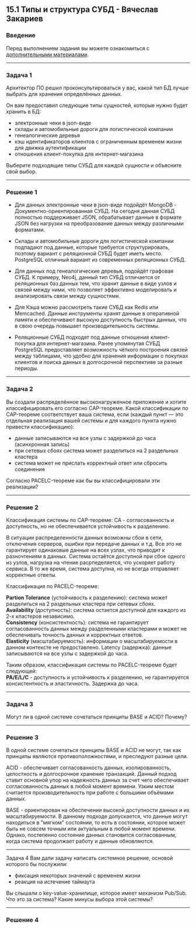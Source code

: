 ## 15.1 Типы и структура СУБД - Вячеслав Закариев

### Введение

Перед выполнением задания вы можете ознакомиться с [дополнительными материалами](https://github.com/netology-code/virt-homeworks/tree/virt-11/additional).

---

### Задача 1

Архитектор ПО решил проконсультироваться у вас, какой тип БД лучше выбрать для хранения определённых данных.

Он вам предоставил следующие типы сущностей, которые нужно будет хранить в БД:

- электронные чеки в json-виде
- склады и автомобильные дороги для логистической компании
- генеалогические деревья
- кэш идентификаторов клиентов с ограниченным временем жизни для движка аутентификации
- отношения клиент-покупка для интернет-магазина

Выберите подходящие типы СУБД для каждой сущности и объясните свой выбор.

---

### Решение  1

- Для данных электронные чеки в json-виде подойдёт MongoDB - Документно-ориентированная СУБД. На сегодня данная СУБД полностью поддерживает JSON, обрабатывает данные в формате JSON без нагрузки на преобразование данных между различными форматами.

- Склады и автомобильные дороги для логистической компании подпадают под данные, которые требуется структурировать, поэтому вариант с реляционной СУБД будет иметь место. PostgreSQL отличный вариант из современных реляционных СУБД.

- Для данных под генеалогические деревья, подойдёт графовая СУБД. К примеру, Neo4j, данный тип СУБД отличается от реляционных баз данных тем, что хранит данные в виде узлов и связей между ними, что позволяет эффективно моделировать и анализировать связи между сущностями.

- Для Кэша можно рассмотреть такие СУБД как Redis или Memcached. Данные инструменты хранят данные в оперативной памяти и обеспечивают высокую доступность быстрых данных, что в свою очередь повышает производительность системы.

- Реляционные СУБД подходят под данные отношения клиент-покупка для интернет-магазина. Ранее упомянутая СУБД PostgreSQL предоставляет возможность чёткого построения связей между таблицами, что удобно для хранения информации о покупках клиентов и поиска данных в долгосрочной перспективе за разные периоды.

---

### Задача 2

Вы создали распределённое высоконагруженное приложение и хотите классифицировать его согласно CAP-теореме. Какой классификации по CAP-теореме соответствует ваша система, если (каждый пункт — это отдельная реализация вашей системы и для каждого пункта нужно привести классификацию):

- данные записываются на все узлы с задержкой до часа (асинхронная запись)
- при сетевых сбоях система может разделиться на 2 раздельных кластера
- система может не прислать корректный ответ или сбросить соединение

Согласно PACELC-теореме как бы вы классифицировали эти реализации?

---

### Решение  2

Классификация системы по CAP-теореме: CA - согласованность и доступность, но не обеспечивается устойчивость к разделению.

В ситуации распределенности данных возможны сбои в сети, отключения серверов, ошибки при передаче данных и т.д. Все это не гарантирует одинаковые данные на всех узлах, что приводит к разночтениям в данных. Система остаётся доступной при сбое одного из узлов, нагрузка на чтение расрпеделяется, что ускоряет работу сервиса. В то же время, система доступна, но не всегда отправляет корректные ответы. 

Классификация по PACELC-теореме:

**Partion Tolerance** (устойчивость к разделению): система может разделиться на 2 раздельных кластера при сетевых сбоях. \
**Availability** (доступность): система остается доступной для каждого из 2-х кластеров независимо. \
**Consistency** (консистентность): система не гарантирует согласованность данных между разделенными кластерами и может не обеспечивать точность данных и корректных ответов. \
**Elasticity** (масштабируемость): информации о масштабируемости в данном контексте не предоставлено. Latency (задержка): данные записываются на все узлы с задержкой до часа. 

Таким образом, классификация системы по PACELC-теореме будет следующей: \
**PA/E/L/C** - доступность и устойчивость к разделению, не гарантируется консистентность и эластичность. Задержка до часа.

---

### Задача 3

Могут ли в одной системе сочетаться принципы BASE и ACID? Почему?

---

### Решение  3

В одной системе сочетаться принципы BASE и ACID не могут, так как принципы являются противоположностями, и преследуют разные цели.

ACID - обеспечивает согласованность данных, изолированность, целостность и долгосрочное хранение транзакций. Данный подход ставит основной упор на надежность данных за счет чего обеспечивает согласованность данных в любой момент времени. Узким местом считается производительность при работе с большими объёмами данных.

BASE - ориентирован на обеспечении высокой доступности данных и их масштабируемости. В данному подходе допускается, что данные могут находиться в "мягком" состоянии, то есть в состоянии, которое может быть не совсем точным или актуальным в любой момент времени. Однако, постепенно состояние данных становится согласованным, когда система продолжает работу и данные обновляются.

---

Задача 4
Вам дали задачу написать системное решение, основой которого бы послужили:

- фиксация некоторых значений с временем жизни
- реакция на истечение таймаута

Вы слышали о key-value-хранилище, которое имеет механизм Pub/Sub. Что это за система? Какие минусы выбора этой системы?

---

### Решение  4
